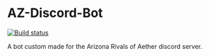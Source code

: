# AZ-Discord-Bot

[![Build status](https://ci.appveyor.com/api/projects/status/y879iiy4lcs5m4kf?svg=true)](https://ci.appveyor.com/project/JonahGrimm/az-discord-bot)

A bot custom made for the Arizona Rivals of Aether discord server.

